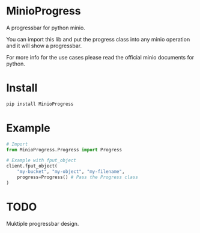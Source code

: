 # MinioProgress

A progressbar for python minio.

You can import this lib and put the progress class into any
minio operation and it will show a progressbar.

For more info for the use cases please read the official minio documents for python.

# Install
```bash
pip install MinioProgress
```

# Example

```python
# Import
from MinioProgress.Progress import Progress

# Example with fput_object
client.fput_object(
    "my-bucket", "my-object", "my-filename",
    progress=Progress() # Pass the Progress class
)
```

# TODO

Muktiple progressbar design.
